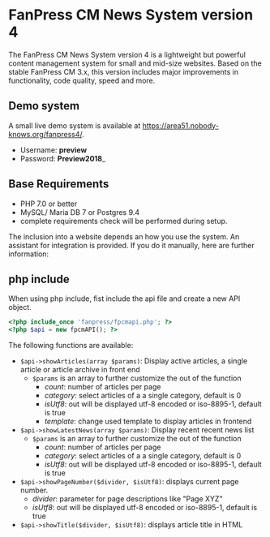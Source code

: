 # FanPress CM News System version 4

The FanPress CM News System version 4 is a lightweight but powerful content management system for small and mid-size websites. Based on the stable FanPress CM 3.x, this version includes major improvements in functionality, code quality, speed and more.

## Demo system

A small live demo system is available at https://area51.nobody-knows.org/fanpress4/.

* Username: __preview__
* Password: __Preview2018___ 

## Base Requirements

* PHP 7.0 or better
* MySQL/ Maria DB 7 or Postgres 9.4
* complete requirements check will be performed during setup.

The inclusion into a website depends an how you use the system. An assistant for integration is provided. If you do it manually, here are further information:

## php include

When using php include, fist include the api file and create a new API object.

```php
<?php include_once 'fanpress/fpcmapi.php'; ?>
<?php $api = new fpcmAPI(); ?>
```

The following functions are available:

* `$api->showArticles(array $params)`: Display active articles, a single article or article archive in front end
    * `$params` is an array to further customize the out of the function
        * _count_: number of articles per page
        * _category_: select articles of a a single category, default is 0
        * _isUtf8_: out will be displayed utf-8 encoded or iso-8895-1, default is true
        * _template_: change used template to display articles in frontend
* `$api->showLatestNews(array $params)`: Display recent recent news list
    * `$params` is an array to further customize the out of the function
        * _count_: number of articles per page
        * _category_: select articles of a a single category, default is 0
        * _isUtf8_: out will be displayed utf-8 encoded or iso-8895-1, default is true
* `$api->showPageNumber($divider, $isUtf8)`: displays current page number.
    * _divider_: parameter for page descriptions like "Page XYZ"
    * _isUtf8_: out will be displayed utf-8 encoded or iso-8895-1, default is true
* `$api->showTitle($divider, $isUtf8)`: displays article title in HTML <title>
    * _divider_: parameter for a separator of your text in <title>
    * _isUtf8_: out will be displayed utf-8 encoded or iso-8895-1, default is true
* `$api->legacyRedirect($articlesPerPage)`: perform redirect of article urls  in FanPress CM 1/2 style.

## iframes

In case you are using iframes you have to call the controllers manually.

* **your-domain.xyz/fanpress/index.php?module=fpcm/list**
    * show all active articles
* **your-domain.xyz/fanpress/index.php?module=fpcm/archive**
    * show article archive
* **your-domain.xyz/fanpress/index.php?module=fpcm/article&&id=A_DIGIT**
    * show a single article with given id including comments
* **your-domain.xyz/fanpress/index.php?module=fpcm/latest**
    * show latest news

## RSS Feed

If you want to provide the RSS feed for your visitors, just create a link to **your-domain.xyz/fanpress/index.php?module=fpcm/feed**. The link does not depend on the way you're using FanPress CM.

## Licence

FanPress CM 4 is provided under the GPL v3 and is free to use. Support is provided via GitHub.

## Contribution

Any kind of contribution to general development (code, feature requests/ ideas), translation into various languages, testing and so on is greatly appreciated. Feel free to leave a message.
